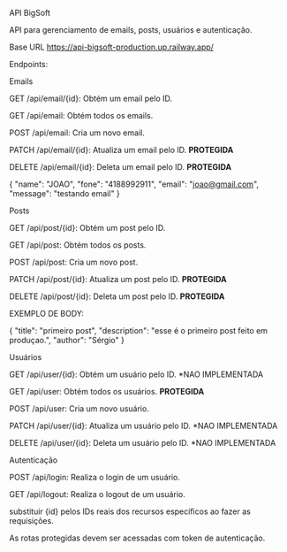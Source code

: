 API BigSoft

API para gerenciamento de emails, posts, usuários e autenticação.

Base URL
https://api-bigsoft-production.up.railway.app/

Endpoints:

Emails

GET /api/email/{id}: Obtém um email pelo ID.

GET /api/email: Obtém todos os emails.

POST /api/email: Cria um novo email.

PATCH /api/email/{id}: Atualiza um email pelo ID. **PROTEGIDA**

DELETE /api/email/{id}: Deleta um email pelo ID.  **PROTEGIDA**



{
	"name": "JOAO",
	"fone": "4188992911",
	"email": "joao@gmail.com",
	"message": "testando email"
}

Posts

GET /api/post/{id}: Obtém um post pelo ID.

GET /api/post: Obtém todos os posts.

POST /api/post: Cria um novo post.

PATCH /api/post/{id}: Atualiza um post pelo ID.  **PROTEGIDA**

DELETE /api/post/{id}: Deleta um post pelo ID.  **PROTEGIDA**


EXEMPLO DE BODY:

{
	"title": "primeiro post",
	"description": "esse é o primeiro post feito em produçao.",
	"author": "Sérgio"
}

Usuários

GET /api/user/{id}: Obtém um usuário pelo ID. *NAO IMPLEMENTADA

GET /api/user: Obtém todos os usuários.  **PROTEGIDA**

POST /api/user: Cria um novo usuário.

PATCH /api/user/{id}: Atualiza um usuário pelo ID. *NAO IMPLEMENTADA

DELETE /api/user/{id}: Deleta um usuário pelo ID. *NAO IMPLEMENTADA

Autenticação

POST /api/login: Realiza o login de um usuário.

GET /api/logout: Realiza o logout de um usuário.


substituir {id} pelos IDs reais dos recursos específicos ao fazer as requisições.

As rotas protegidas devem ser acessadas com token de autenticação.





